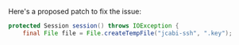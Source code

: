 Here's a proposed patch to fix the issue:

```java
protected Session session() throws IOException {
    final File file = File.createTempFile("jcabi-ssh", ".key");
